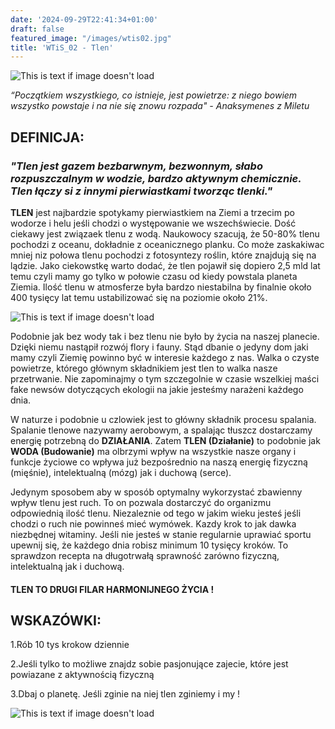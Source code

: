 ```yaml
---
date: '2024-09-29T22:41:34+01:00'
draft: false
featured_image: "/images/wtis02.jpg"
title: 'WTiS_02 - Tlen'
---
```

![This is text if image doesn't load](/images/tlen.jpg "nazwa")

*“Początkiem wszystkiego, co istnieje, jest powietrze: z niego bowiem wszystko powstaje i na nie się znowu rozpada" - Anaksymenes z Miletu*

## **DEFINICJA:**

### *"Tlen jest gazem bezbarwnym, bezwonnym, słabo rozpuszczalnym w wodzie, bardzo aktywnym chemicznie.  Tlen łączy si z innymi pierwiastkami tworząc tlenki."*

**TLEN** jest najbardzie spotykamy pierwiastkiem na Ziemi a trzecim po wodorze i helu jeśli chodzi o występowanie we wszechświecie. Dość ciekawy jest związaek tlenu z wodą. Naukowocy szacują, że 50-80% tlenu pochodzi z oceanu, dokładnie z oceanicznego planku. Co może zaskakiwac mniej niz połowa tlenu pochodzi z fotosyntezy roślin, które znajdują się na lądzie. Jako ciekowstkę warto dodać, że tlen pojawił się dopiero 2,5 mld lat temu czyli mamy go tylko w połowie czasu od kiedy powstala planeta Ziemia. Ilość tlenu w atmosferze była bardzo niestabilna by finalnie około 400 tysięcy lat temu ustabilizować się na poziomie około 21%.  

![This is text if image doesn't load](/images/wtis02tlen.jpg "nazwa")

Podobnie jak bez wody tak i bez tlenu nie było by życia na naszej planecie. Dzięki niemu nastąpił rozwój flory i fauny. Stąd dbanie o jedyny dom jaki mamy czyli Ziemię powinno być w interesie każdego z nas. Walka o czyste powietrze, którego głównym składnikiem jest tlen to walka nasze przetrwanie. Nie zapominajmy o tym szczegolnie w czasie wszelkiej maści fake newsów dotyczących ekologii na jakie jesteśmy narażeni każdego dnia.

W naturze i podobnie u czlowiek jest to główny składnik procesu spalania. Spalanie tlenowe nazywamy aerobowym, a spalając tłuszcz dostarczamy energię potrzebną do **DZIAŁANIA**. Zatem **TLEN (Działanie)** to podobnie jak **WODA (Budowanie)** ma olbrzymi wpływ na wszystkie nasze organy i funkcje życiowe co wpływa już bezpośrednio na naszą energię fizyczną (mięśnie), intelektualną (mózg) jak i duchową (serce). 

Jedynym sposobem aby w sposób optymalny wykorzystać zbawienny wpływ tlenu jest ruch. To on pozwala dostarczyć do organizmu odpowiednią ilość tlenu. Niezaleznie od tego w jakim wieku jesteś jeśli chodzi o ruch nie powinneś mieć wymówek. Kazdy krok to jak dawka niezbędnej witaminy. Jeśli nie jesteś w stanie regularnie uprawiać sportu upewnij się, że każdego dnia robisz minimum 10 tysięcy kroków.
To sprawdzon recepta na długotrwałą sprawność zarówno fizyczną, intelektualną jak i duchową.

#### TLEN TO DRUGI FILAR HARMONIJNEGO ŻYCIA ! 


## **WSKAZÓWKI:**

1.Rób 10 tys krokow dziennie

2.Jeśli tylko to możliwe znajdz sobie pasjonujące zajecie, które jest powiazane z aktywnością fizyczną

3.Dbaj o planetę. Jeśli zginie na niej tlen zginiemy i my !

![This is text if image doesn't load](/images/WTiS_piktogram.png "nazwa")